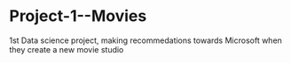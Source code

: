 # Project-1--Movies
1st Data science project, making recommedations towards Microsoft when they create a new movie studio
